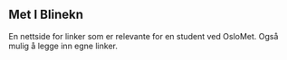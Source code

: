 ## Met I Blinekn

En nettside for linker som er relevante for en student ved OsloMet.
Også mulig å legge inn egne linker.
